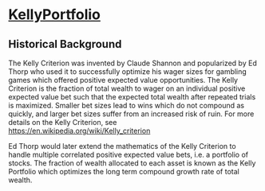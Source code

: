 # [KellyPortfolio](https://thk3421-models.github.io/KellyPortfolio/)

## Historical Background

The Kelly Criterion was invented by Claude Shannon and popularized by Ed Thorp who used it to successfully optimize his wager sizes for gambling games which offered positive expected value opportunities.  The Kelly Criterion is the fraction of total wealth to wager on an individual positive expected value bet such that the expected total wealth after repeated trials is maximized.  Smaller bet sizes lead to wins which do not compound as quickly, and larger bet sizes suffer from an increased risk of ruin.  For more details on the Kelly Criterion, see https://en.wikipedia.org/wiki/Kelly_criterion

Ed Thorp would later extend the mathematics of the Kelly Criterion to handle multiple correlated positive expected value bets, i.e. a portfolio of stocks.  The fraction of wealth allocated to each asset is known as the Kelly Portfolio which optimizes the long term compound growth rate of total wealth.   
